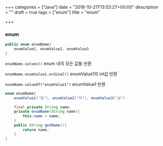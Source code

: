 +++
categories = ["Java"]
date = "2018-10-21T13:52:27+00:00"
description = ""
draft = true
tags = ["enum"]
title = "enum"

+++
### enum

```java
public enum enumName{
	enumValue1, enumValue2, enumValue3
}
```

`enumName.values()` enum 내의 모든 값들 반환

`enumName.enumValue1.ordinal()` enumValue1의 int값 반환

`enumName.valueOf("enumValue1")` enumValue1 반환

```java
enum enumName{
	enumValue1("일"), enumValue2("이"), enumValue3("삼")
    
    final private String name;
    private enumName(String name){
    	this.name = name;
    }
    public String getName(){
		return name;
	}
}
```